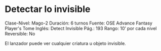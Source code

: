 # Detectar lo invisible

Clase-Nivel: Mago-2
Duración: 6 turnos
Fuente: OSE Advance Fantasy Player's Tome
Inglés: Detect Invisible
Pág.: 193
Rango: 10’ por cada nivel
Reversible: No

El lanzador puede ver cualquier criatura u objeto invisible.
